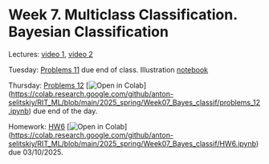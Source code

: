 # Week 7. Multiclass Classification. Bayesian Classification

Lectures: [video 1](https://youtu.be/zrUW66fPV8I), [video 2](https://youtu.be/E6-kTlu-dDo)

Tuesday: [Problems 11](./problems_11.pdf) due end of class. Illustration [notebook](./ML13.ipynb)

Thursday: [Problems 12](./problems_12.ipynb) [![Open in Colab](https://colab.research.google.com/assets/colab-badge.svg)]
(https://colab.research.google.com/github/anton-selitskiy/RIT_ML/blob/main/2025_spring/Week07_Bayes_classif/problems_12.ipynb)  due end of the day. 

Homework: [HW6](./HW6.ipynb) [![Open in Colab](https://colab.research.google.com/assets/colab-badge.svg)]
(https://colab.research.google.com/github/anton-selitskiy/RIT_ML/blob/main/2025_spring/Week07_Bayes_classif/HW6.ipynb) due 03/10/2025.
